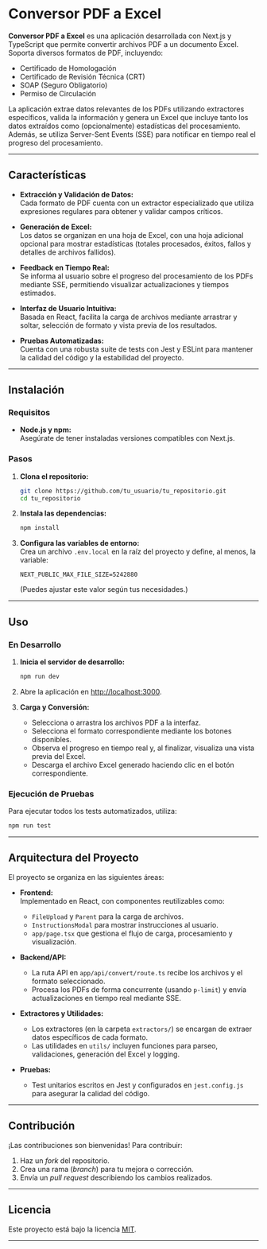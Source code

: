 

# Conversor PDF a Excel

**Conversor PDF a Excel** es una aplicación desarrollada con Next.js y TypeScript que permite convertir archivos PDF a un documento Excel. Soporta diversos formatos de PDF, incluyendo:

- Certificado de Homologación
- Certificado de Revisión Técnica (CRT)
- SOAP (Seguro Obligatorio)
- Permiso de Circulación

La aplicación extrae datos relevantes de los PDFs utilizando extractores específicos, valida la información y genera un Excel que incluye tanto los datos extraídos como (opcionalmente) estadísticas del procesamiento. Además, se utiliza Server-Sent Events (SSE) para notificar en tiempo real el progreso del procesamiento.

---

## Características

- **Extracción y Validación de Datos:**  
  Cada formato de PDF cuenta con un extractor especializado que utiliza expresiones regulares para obtener y validar campos críticos.

- **Generación de Excel:**  
  Los datos se organizan en una hoja de Excel, con una hoja adicional opcional para mostrar estadísticas (totales procesados, éxitos, fallos y detalles de archivos fallidos).

- **Feedback en Tiempo Real:**  
  Se informa al usuario sobre el progreso del procesamiento de los PDFs mediante SSE, permitiendo visualizar actualizaciones y tiempos estimados.

- **Interfaz de Usuario Intuitiva:**  
  Basada en React, facilita la carga de archivos mediante arrastrar y soltar, selección de formato y vista previa de los resultados.

- **Pruebas Automatizadas:**  
  Cuenta con una robusta suite de tests con Jest y ESLint para mantener la calidad del código y la estabilidad del proyecto.

---

## Instalación

### Requisitos

- **Node.js y npm:**  
  Asegúrate de tener instaladas versiones compatibles con Next.js.

### Pasos

1. **Clona el repositorio:**

   ```bash
   git clone https://github.com/tu_usuario/tu_repositorio.git
   cd tu_repositorio
   ```

2. **Instala las dependencias:**

   ```bash
   npm install
   ```

3. **Configura las variables de entorno:**  
   Crea un archivo `.env.local` en la raíz del proyecto y define, al menos, la variable:
   
   ```env
   NEXT_PUBLIC_MAX_FILE_SIZE=5242880
   ```
   
   (Puedes ajustar este valor según tus necesidades.)

---

## Uso

### En Desarrollo

1. **Inicia el servidor de desarrollo:**

   ```bash
   npm run dev
   ```

2. Abre la aplicación en [http://localhost:3000](http://localhost:3000).

3. **Carga y Conversión:**  
   - Selecciona o arrastra los archivos PDF a la interfaz.
   - Selecciona el formato correspondiente mediante los botones disponibles.
   - Observa el progreso en tiempo real y, al finalizar, visualiza una vista previa del Excel.
   - Descarga el archivo Excel generado haciendo clic en el botón correspondiente.

### Ejecución de Pruebas

Para ejecutar todos los tests automatizados, utiliza:

```bash
npm run test
```

---

## Arquitectura del Proyecto

El proyecto se organiza en las siguientes áreas:

- **Frontend:**  
  Implementado en React, con componentes reutilizables como:
  - `FileUpload` y `Parent` para la carga de archivos.
  - `InstructionsModal` para mostrar instrucciones al usuario.
  - `app/page.tsx` que gestiona el flujo de carga, procesamiento y visualización.

- **Backend/API:**  
  - La ruta API en `app/api/convert/route.ts` recibe los archivos y el formato seleccionado.
  - Procesa los PDFs de forma concurrente (usando `p-limit`) y envía actualizaciones en tiempo real mediante SSE.

- **Extractores y Utilidades:**  
  - Los extractores (en la carpeta `extractors/`) se encargan de extraer datos específicos de cada formato.
  - Las utilidades en `utils/` incluyen funciones para parseo, validaciones, generación del Excel y logging.

- **Pruebas:**  
  - Test unitarios escritos en Jest y configurados en `jest.config.js` para asegurar la calidad del código.

---

## Contribución

¡Las contribuciones son bienvenidas! Para contribuir:

1. Haz un _fork_ del repositorio.
2. Crea una rama (_branch_) para tu mejora o corrección.
3. Envía un _pull request_ describiendo los cambios realizados.

---

## Licencia

Este proyecto está bajo la licencia [MIT](LICENSE).

---


